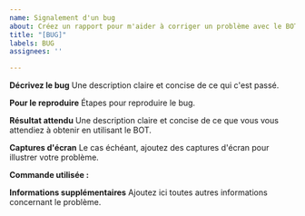 ```yaml
---
name: Signalement d'un bug
about: Créez un rapport pour m'aider à corriger un problème avec le BOT
title: "[BUG]"
labels: BUG
assignees: ''

---
```


**Décrivez le bug**
Une description claire et concise de ce qui c'est passé.

**Pour le reproduire**
Étapes pour reproduire le bug.

**Résultat attendu**
Une description claire et concise de ce que vous vous attendiez à obtenir en utilisant le BOT.

**Captures d'écran**
Le cas échéant, ajoutez des captures d'écran pour illustrer votre problème.

**Commande utilisée :**


**Informations supplémentaires**
Ajoutez ici toutes autres informations concernant le problème.
